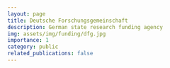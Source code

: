 ```yaml
---
layout: page
title: Deutsche Forschungsgemeinschaft
description: German state research funding agency
img: assets/img/funding/dfg.jpg
importance: 1
category: public
related_publications: false
---
```

<a href="https://www.dfg.de/de" title="Link"><i class="fas fa-globe"></i></a>

